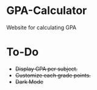 # GPA-Calculator
Website for calculating GPA

# To-Do 
- ~~Display GPA per subject.~~
- ~~Customize each grade points.~~
- ~~Dark Mode~~
